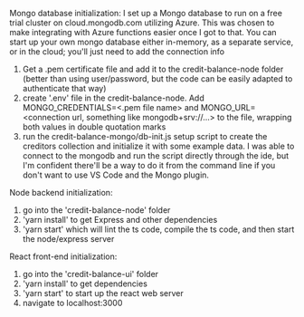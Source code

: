 Mongo database initialization:
I set up a Mongo database to run on a free trial cluster on cloud.mongodb.com utilizing Azure. This was chosen to make integrating with Azure functions easier once I got to that.
You can start up your own mongo database either in-memory, as a separate service, or in the cloud; you'll just need to add the connection info
1. Get a .pem certificate file and add it to the credit-balance-node folder (better than using user/password, but the code can be easily adapted to authenticate that way)
2. create '.env' file in the credit-balance-node. Add MONGO_CREDENTIALS=<.pem file name> and MONGO_URL=<connection url, something like mongodb+srv://...> to the file, wrapping both values in double quotation marks
3. run the credit-balance-mongo/db-init.js setup script to create the creditors collection and initialize it with some example data. I was able to connect to the mongodb and run the script directly through the ide, but I'm confident there'll be a way to do it from the command line if you don't want to use VS Code and the Mongo plugin.

Node backend initialization:
1. go into the 'credit-balance-node' folder
2. 'yarn install' to get Express and other dependencies
3. 'yarn start' which will lint the ts code, compile the ts code, and then start the node/express server

React front-end initialization:
1. go into the 'credit-balance-ui' folder
2. 'yarn install' to get dependencies
3. 'yarn start' to start up the react web server
4. navigate to localhost:3000